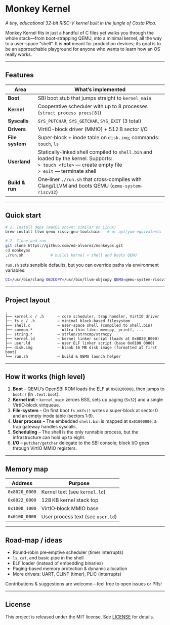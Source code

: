 # Monkey Kernel

_A tiny, educational 32-bit RISC-V kernel built in the jungle of Costa Rica._

Monkey Kernel fits in just a handful of C files yet walks you through the whole stack—from boot-strapping QEMU, into a minimal kernel, all the way to a user-space “shell”. It is **not** meant for production devices; its goal is to be an approachable playground for anyone who wants to learn how an OS really works.

---

## Features

| Area | What’s implemented |
|------|--------------------|
| **Boot** | SBI boot stub that jumps straight to `kernel_main` |
| **Kernel** | Cooperative scheduler with up to 8 processes (`struct process procs[8]`) |
| **Syscalls** | `SYS_PUTCHAR`, `SYS_GETCHAR`, `SYS_EXIT` (3 total) |
| **Drivers** | VirtIO-block driver (MMIO) + 512 B sector I/O |
| **File system** | Super‑block + inode table on `disk.img`; commands: `touch`, `ls` |
| **Userland** | Statically‑linked shell compiled to `shell.bin` and loaded by the kernel. Supports:<br>`> touch <file>` — create empty file<br>`> exit` — terminate shell |
| **Build & run** | One‑liner `./run.sh` that cross‑compiles with Clang/LLVM and boots QEMU (`qemu-system-riscv32`) |

---

## Quick start

```bash
# 1. Install deps (macOS shown; similar on Linux)
brew install llvm qemu riscv-gnu-toolchain   # or apt/yum equivalents

# 2. Clone and run
git clone https://github.com/ed-alvarez/monkeyos.git
cd monkeyos
./run.sh            # builds kernel + shell and boots QEMU
```

`run.sh` sets sensible defaults, but you can override paths via environment variables:

```bash
CC=/usr/bin/clang OBJCOPY=/usr/bin/llvm-objcopy QEMU=qemu-system-riscv32 ./run.sh
```

---

## Project layout

```
.
├── kernel.c / .h      – core scheduler, trap handler, VirtIO driver
├── fs.c / .h          – minimal block-based filesystem
├── shell.c            – user-space shell (compiled to shell.bin)
├── common.*           – ultra-thin libc: memcpy, printf, ...
├── string.*           – strlen/strncmp/strncpy
├── kernel.ld          – kernel linker script (loads at 0x8020_0000)
├── user.ld            – user ELF linker script (base 0x0100_0000)
├── disk.img           – blank 16 MB disk image (formatted at first boot)
└── run.sh             – build & QEMU launch helper
```

---

## How it works (high level)

1. **Boot** – QEMU’s OpenSBI ROM loads the ELF at `0x80200000`, then jumps to `boot()` (in `.text.boot`).
2. **Kernel init** – `kernel_main` zeroes BSS, sets up paging (`Sv32`) and a single VirtIO‑block virtqueue.
3. **File‑system** – On first boot `fs_mkfs()` writes a super‑block at sector 0 and an empty inode table (sectors 1‑9).
4. **User process** – The embedded `shell.bin` is mapped at `0x01000000`; a trap gateway handles syscalls.
5. **Scheduling** – The shell is the only runnable process, but the infrastructure can hold up to eight.
6. **I/O** – `putchar/getchar` delegate to the SBI console; block I/O goes through VirtIO MMIO registers.

---

## Memory map

| Address          | Purpose                          |
|------------------|----------------------------------|
| `0x8020_0000`    | Kernel text (see `kernel.ld`)    |
| `0x8022_0000`    | 128 KB kernel stack top          |
| `0x1000_1000`    | VirtIO‑block MMIO base           |
| `0x0100_0000`    | User process text (see `user.ld`)|

---

## Road‑map / ideas

* Round‑robin pre‑emptive scheduler (timer interrupts)  
* `ls`, `cat`, and basic pipe in the shell  
* ELF loader (instead of embedding binaries)  
* Paging‑based memory protection & dynamic allocation  
* More drivers: UART, CLINT (timer), PLIC (interrupts)

Contributions & suggestions are welcome—feel free to open issues or PRs!

---

## License

This project is released under the MIT license. See [LICENSE](LICENSE) for details.
